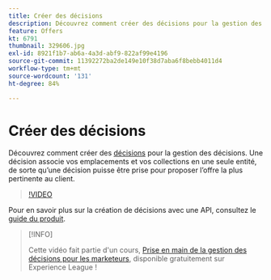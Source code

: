 ```yaml
---
title: Créer des décisions
description: Découvrez comment créer des décisions pour la gestion des décisions. Une décision associe vos emplacements et vos collections en une seule entité, de sorte qu’une décision puisse être prise pour proposer l’offre la plus pertinente au client.
feature: Offers
kt: 6791
thumbnail: 329606.jpg
exl-id: 8921f1b7-ab6a-4a3d-abf9-822af99e4196
source-git-commit: 11392272ba2de149e10f38d7aba6f8bebb4011d4
workflow-type: tm+mt
source-wordcount: '131'
ht-degree: 84%

---
```


# Créer des décisions

Découvrez comment créer des [décisions](https://experienceleague.adobe.com/docs/journey-optimizer/using/offer-decisioniong/create-manage-activities/create-offer-activities.html?lang=fr) pour la gestion des décisions. Une décision associe vos emplacements et vos collections en une seule entité, de sorte qu’une décision puisse être prise pour proposer l’offre la plus pertinente au client.

>[!VIDEO](https://video.tv.adobe.com/v/329606?quality=12&learn=on)

Pour en savoir plus sur la création de décisions avec une API, consultez le [guide du produit](https://experienceleague.adobe.com/docs/journey-optimizer/using/offer-decisioniong/api-reference/activities-api/create.html?lang=fr).

>[!INFO]
>
> Cette vidéo fait partie d&#39;un cours, [Prise en main de la gestion des décisions pour les marketeurs](https://experienceleague.adobe.com/?recommended=ExperiencePlatform-U-1-2020.1.offerdecisioning), disponible gratuitement sur Experience League !
